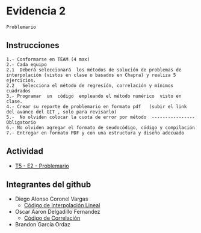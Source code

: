 # Evidencia 2
    Problemario

## Instrucciones
    1.- Conformarse en TEAM (4 max)
    2.- Cada equipo 
    2.1  Deberá seleccionará  los métodos de solución de problemas de interpolación (vistos en clase o basados en Chapra) y realiza 5 ejercicios.
    2.2   Selecciona el método de regresión, correlación y mínimos cuadrados
    3.- Programar  un  código  empleando el método numérico  visto en clase.
    4.- Crear su reporte de problemario en formato pdf   (subir el link del avance del GIT , solo para revisarlo)
    5.-  No olviden colocar la cuota de error por método  ----------------Obligatorio
    6.- No olviden agregar el formato de seudocódigo, código y compilación  
    7.- Entregar en formato PDF y con una estructura y diseño adecuado


## Actividad

- [T5 - E2 - Problemario](./T5_Problemario_MN.pdf)

## Integrantes del github
- Diego Alonso Coronel Vargas
    - [Código de Interpolación Lineal](./InterpolacionLineal.java)
- Oscar Aaron Delgadillo Fernandez
    - [Código de Correlación](/Tema%205/Evidencia%202/correlacion.java)
- Brandon García Ordaz
    